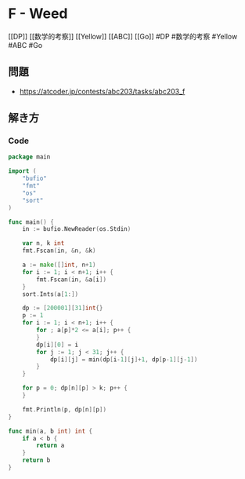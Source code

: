 # F - Weed
[[DP]] [[数学的考察]] [[Yellow]] [[ABC]] [[Go]]
#DP #数学的考察 #Yellow #ABC #Go 

## 問題
- https://atcoder.jp/contests/abc203/tasks/abc203_f

## 解き方
### Code
```go
package main

import (
	"bufio"
	"fmt"
	"os"
	"sort"
)

func main() {
	in := bufio.NewReader(os.Stdin)

	var n, k int
	fmt.Fscan(in, &n, &k)

	a := make([]int, n+1)
	for i := 1; i < n+1; i++ {
		fmt.Fscan(in, &a[i])
	}
	sort.Ints(a[1:])

	dp := [200001][31]int{}
	p := 1
	for i := 1; i < n+1; i++ {
		for ; a[p]*2 <= a[i]; p++ {
		}
		dp[i][0] = i
		for j := 1; j < 31; j++ {
			dp[i][j] = min(dp[i-1][j]+1, dp[p-1][j-1])
		}
	}

	for p = 0; dp[n][p] > k; p++ {
	}

	fmt.Println(p, dp[n][p])
}

func min(a, b int) int {
	if a < b {
		return a
	}
	return b
}
```